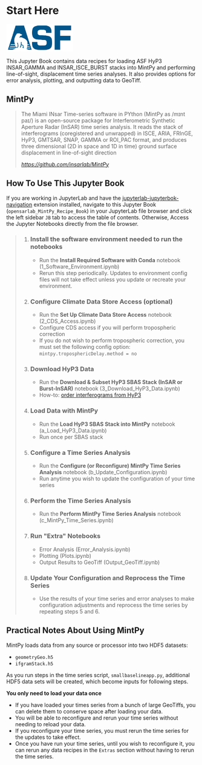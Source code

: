 # Start Here

<img src="ASF_logo.svg" alt="ASF logo" width="35%"/>

This Jupyter Book contains data recipes for loading ASF HyP3 INSAR_GAMMA and INSAR_ISCE_BURST stacks into MintPy and performing line-of-sight, displacement time series analyses. It also provides options for error analysis, plotting, and outputting data to GeoTiff.

## MintPy

>The Miami INsar Time-series software in PYthon (MintPy as /mɪnt paɪ/) is an open-source package for Interferometric Synthetic Aperture Radar (InSAR) time series analysis. It reads the stack of interferograms (coregistered and unwrapped) in ISCE, ARIA, FRInGE, HyP3, GMTSAR, SNAP, GAMMA or ROI_PAC format, and produces three dimensional (2D in space and 1D in time) ground surface displacement in line-of-sight direction
>
>*https://github.com/insarlab/MintPy*

## How To Use This Jupyter Book
If you are working in JupyterLab and have the [jupyterlab-jupyterbok-navigation](https://github.com/ASFOpenSARlab/jupyterlab-jupyterbook-navigation) extension installed, navigate to this Jupyter Book (`opensarlab_MintPy_Recipe_Book`) in your JupyterLab file browser and click the left sidebar `JB` tab to access the table of contents. Otherwise, Access the Jupyter Notebooks directly from the file browser.


>1. ### Install the software environment needed to run the notebooks
>
>    - Run the **Install Required Software with Conda** notebook (1_Software_Environment.ipynb)
>    - Rerun this step periodically. Updates to environment config files will not take effect unless you update or recreate your environment.
>
>1. ### Configure Climate Data Store Access (optional)
>
>    - Run the **Set Up Climate Data Store Access** notebook (2_CDS_Access.ipynb)
>    - Configure CDS access if you will perform tropospheric correction
>    - If you do not wish to perform tropospheric correction, you must set the following config option: `mintpy.troposphericDelay.method = no`
>
>1. ### Download HyP3 Data
>
>    - Run the **Download & Subset HyP3 SBAS Stack (InSAR or Burst-InSAR)** notebook (3_Download_HyP3_Data.ipynb)
>    - How-to: [order interferograms from HyP3](https://storymaps.arcgis.com/stories/68a8a3253900411185ae9eb6bb5283d3)
>
>1. ### Load Data with MintPy
>
>    - Run the **Load HyP3 SBAS Stack into MintPy** notebook (a_Load_HyP3_Data.ipynb)
>    - Run once per SBAS stack
>  
>1. ### Configure a Time Series Analysis
>
>    - Run the **Configure (or Reconfigure) MintPy Time Series Analysis** notebook (b_Update_Configuration.ipynb)
>    - Run anytime you wish to update the configuration of your time series
>  
>1. ### Perform the Time Series Analysis
>
>    - Run the **Perform MintPy Time Series Analysis** notebook (c_MintPy_Time_Series.ipynb)
>
>1. ### Run "Extra" Notebooks
>
>    - Error Analysis (Error_Analysis.ipynb)
>    - Plotting (Plots.ipynb)
>    - Output Results to GeoTiff (Output_GeoTiff.ipynb)
>  
> 1. ### Update Your Configuration and Reprocess the Time Series
>
>    - Use the results of your time series and error analyses to make configuration adjustments and reprocess the time series by repeating steps 5 and 6.


## Practical Notes About Using MintPy
MintPy loads data from any source or processor into two HDF5 datasets:
- `geometryGeo.h5`
- `ifgramStack.h5`

As you run steps in the time series script, `smallbaselineapp.py`, additional HDF5 data sets will be created, which become inputs for following steps.

**You only need to load your data once**
- If you have loaded your times series from a bunch of large GeoTiffs, you can delete them to conserve space after loading your data.
- You will be able to reconfigure and rerun your time series without needing to reload your data.
- If you reconfigure your time series, you must rerun the time series for the updates to take effect.
- Once you have run your time series, until you wish to reconfigure it, you can rerun any data recipes in the `Extras` section without having to rerun the time series. 





